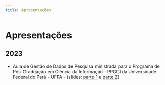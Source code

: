 ```yaml
--- 
title: Apresentações
---
```


# Apresentações

## 2023

- Aula de Gestão de Dados de Pesquisa ministrada para o Programa de Pós-Graduação em Ciência da Informação - PPGCI da Universidade Federal do Pará - UFPA - (slides: [parte 1](https://drive.google.com/file/d/1aVQE9jC9WedlpnST4DJibHqzyquAPXJJ/view?usp=sharing) e  [parte 2](https://drive.google.com/file/d/14a_uvIg2s6hvs9I1z31vMkjFa7LLebj8/view?usp=sharing))  
